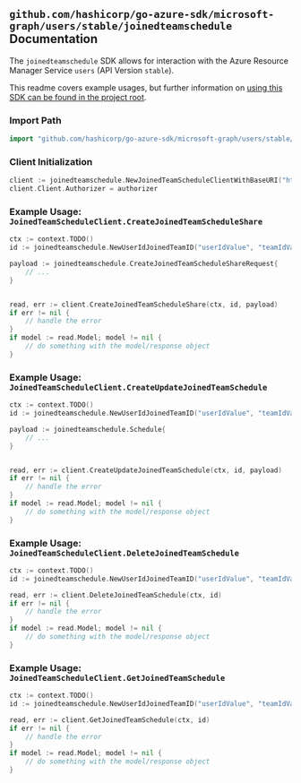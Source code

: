
## `github.com/hashicorp/go-azure-sdk/microsoft-graph/users/stable/joinedteamschedule` Documentation

The `joinedteamschedule` SDK allows for interaction with the Azure Resource Manager Service `users` (API Version `stable`).

This readme covers example usages, but further information on [using this SDK can be found in the project root](https://github.com/hashicorp/go-azure-sdk/tree/main/docs).

### Import Path

```go
import "github.com/hashicorp/go-azure-sdk/microsoft-graph/users/stable/joinedteamschedule"
```


### Client Initialization

```go
client := joinedteamschedule.NewJoinedTeamScheduleClientWithBaseURI("https://management.azure.com")
client.Client.Authorizer = authorizer
```


### Example Usage: `JoinedTeamScheduleClient.CreateJoinedTeamScheduleShare`

```go
ctx := context.TODO()
id := joinedteamschedule.NewUserIdJoinedTeamID("userIdValue", "teamIdValue")

payload := joinedteamschedule.CreateJoinedTeamScheduleShareRequest{
	// ...
}


read, err := client.CreateJoinedTeamScheduleShare(ctx, id, payload)
if err != nil {
	// handle the error
}
if model := read.Model; model != nil {
	// do something with the model/response object
}
```


### Example Usage: `JoinedTeamScheduleClient.CreateUpdateJoinedTeamSchedule`

```go
ctx := context.TODO()
id := joinedteamschedule.NewUserIdJoinedTeamID("userIdValue", "teamIdValue")

payload := joinedteamschedule.Schedule{
	// ...
}


read, err := client.CreateUpdateJoinedTeamSchedule(ctx, id, payload)
if err != nil {
	// handle the error
}
if model := read.Model; model != nil {
	// do something with the model/response object
}
```


### Example Usage: `JoinedTeamScheduleClient.DeleteJoinedTeamSchedule`

```go
ctx := context.TODO()
id := joinedteamschedule.NewUserIdJoinedTeamID("userIdValue", "teamIdValue")

read, err := client.DeleteJoinedTeamSchedule(ctx, id)
if err != nil {
	// handle the error
}
if model := read.Model; model != nil {
	// do something with the model/response object
}
```


### Example Usage: `JoinedTeamScheduleClient.GetJoinedTeamSchedule`

```go
ctx := context.TODO()
id := joinedteamschedule.NewUserIdJoinedTeamID("userIdValue", "teamIdValue")

read, err := client.GetJoinedTeamSchedule(ctx, id)
if err != nil {
	// handle the error
}
if model := read.Model; model != nil {
	// do something with the model/response object
}
```
